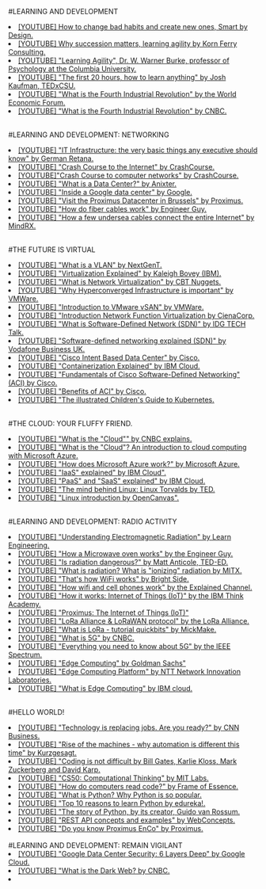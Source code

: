 #LEARNING AND DEVELOPMENT
<br>

<li><a href="https://www.youtube.com/watch?v=gc6rvFWVwdc">[YOUTUBE] How to change bad habits and create new ones, Smart by Design.</a></li>
<li><a href="https://youtu.be/Ml5LpaS16ng">[YOUTUBE] Why succession matters, learning agility by Korn Ferry Consulting.</a></li>
<li><a href="https://www.youtube.com/watch?v=ORQz5FadIio">[YOUTUBE] "Learning Agility", Dr. W. Warner Burke, professor of Psychology at the Columbia University.</a></li>
<li><a href="https://www.youtube.com/watch?v=5MgBikgcWnY">[YOUTUBE] "The first 20 hours, how to learn anything" by Josh Kaufman, TEDxCSU.</a></li>
<li><a href="https://www.youtube.com/watch?v=kpW9JcWxKq0">[YOUTUBE] "What is the Fourth Industrial Revolution" by the World Economic Forum.</a></li>
<li><a href="https://www.youtube.com/watch?v=v9rZOa3CUC8">[YOUTUBE] "What is the Fourth Industrial Revolution" by CNBC.</a></li>
<br>

#LEARNING AND DEVELOPMENT: NETWORKING
<br>

<li><a href="https://www.youtube.com/watch?v=V6zJi8CU7Tk">[YOUTUBE] "IT Infrastructure: the very basic things any executive should know" by German Retana.</a></li>
<li><a href="https://www.youtube.com/watch?v=AEaKrq3SpW8">[YOUTUBE] "Crash Course to the Internet" by CrashCourse.</a></li>
<li><a href="https://www.youtube.com/watch?v=3QhU9jd03a0&t">[YOUTUBE]"Crash Course to computer networks" by CrashCourse.</a></li>
<li><a href="https://www.youtube.com/watch?v=kfvbCggY_nI">[YOUTUBE] "What is a Data Center?" by Anixter.</a></li>
<li><a href="https://www.youtube.com/watch?v=XZmGGAbHqa0">[YOUTUBE] "Inside a Google data center" by Google.</a></li>
<li><a href="https://www.youtube.com/watch?v=mwi4RRNygaM">[YOUTUBE] "Visit the Proximus Datacenter in Brussels" by Proximus.</a></li>
<li><a href="https://www.youtube.com/watch?v=0MwMkBET_5I">[YOUTUBE] "How do fiber cables work" by Engineer Guy.</a></li>
<li><a href="https://www.youtube.com/watch?v=eTBLIYJSzdc">[YOUTUBE] "How a few undersea cables connect the entire Internet" by MindRX.</a></li>
<br>

#THE FUTURE IS VIRTUAL
<br>
<li><a href="https://www.youtube.com/watch?v=oo-hejIq3iQ">[YOUTUBE] "What is a VLAN" by NextGenT.</a></li>
<li><a href="https://www.youtube.com/watch?v=FZR0rG3HKIk">[YOUTUBE] "Virtualization Explained" by Kaleigh Bovey (IBM).</a></li>
<li><a href="https://www.youtube.com/watch?v=hDgG34IFGp4">[YOUTUBE] "What is Network Virtualization" by CBT Nuggets.</a></li>
<li><a href="https://www.youtube.com/watch?v=jOewMqQlxo8">[YOUTUBE] "Why Hyperconverged Infrastructure is important" by VMWare.</a></li>
<li><a href="https://www.youtube.com/watch?v=g8S3UT_vvUo">[YOUTUBE] "Introduction to VMware vSAN" by VMWare.</a></li>
<li><a href="https://www.youtube.com/watch?v=xGZaZTnvR9A">[YOUTUBE] "Introduction Network Function Virtualization by CienaCorp.</a></li>
<li><a href="https://www.youtube.com/watch?v=Z5Gi2Bpd82M">[YOUTUBE] "What is Software-Defined Network (SDN)" by IDG TECH Talk.</a></li>
<li><a href="https://www.youtube.com/watch?v=XFXdWg1p5to">[YOUTUBE] "Software-defined networking explained (SDN)" by Vodafone Business UK.</li>
<li><a href="https://www.youtube.com/watch?v=5I1v_sfBWVQ">[YOUTUBE] "Cisco Intent Based Data Center" by Cisco.</a></li>
<li><a href="https://www.youtube.com/watch?v=0qotVMX-J5s">[YOUTUBE] "Containerization Explained" by IBM Cloud.</a></li>
<li><a href="https://www.youtube.com/watch?v=l75B6D9xyMQ">[YOUTUBE] "Fundamentals of Cisco Software-Defined Networking" (ACI) by Cisco.</a></li>
<li><a href="https://www.youtube.com/watch?v=Nnh02NozVyg">[YOUTUBE] "Benefits of ACI" by Cisco. </a></li>
<li><a href="https://www.youtube.com/watch?v=4ht22ReBjno">[YOUTUBE] "The illustrated Children's Guide to Kubernetes.</a></li>
<br>

#THE CLOUD: YOUR FLUFFY FRIEND.
<br>
<li><a href="https://www.youtube.com/watch?v=i9x0UO8MY0g">[YOUTUBE] "What is the "Cloud"" by CNBC explains.<a></li>
<li><a href="https://www.youtube.com/watch?v=eZLcyTxi8ZI">[YOUTUBE] "What is the "Cloud"? An introduction to cloud computing with Microsoft Azure.</a></li>
<li><a href="https://www.youtube.com/watch?v=KXkBZCe699A&t=">[YOUTUBE] "How does Microsoft Azure work?" by Microsoft Azure.</a></li>
<li><a href="https://www.youtube.com/watch?v=XRdmfo4M_YA">[YOUTUBE] "IaaS" explained" by IBM Cloud".<a></li>
<li><a href="https://www.youtube.com/watch?v=QAbqJzd0PEE">[YOUTUBE] "PaaS" and "SaaS" explained" by IBM Cloud.</a></li>
<li><a href="https://www.youtube.com/watch?v=o8NPllzkFhE">[YOUTUBE] "The mind behind Linux: Linux Torvalds by TED.</a></li>
<li><a href="https://www.youtube.com/watch?v=Z-C11_xK_ZI">[YOUTUBE] "Linux introduction by OpenCanvas".</a></li>
<br>

#LEARNING AND DEVELOPMENT: RADIO ACTIVITY
<br>
<li><a href="https://www.youtube.com/watch?v=FWCN_uI5ygY">[YOUTUBE] "Understanding Electromagnetic Radiation" by Learn Engineering.</a></li>
<li><a href="https://www.youtube.com/watch?v=kp33ZprO0Ck">[YOUTUBE] "How a Microwave oven works" by the Engineer Guy.</a></li>
<li><a href="https://www.youtube.com/watch?v=zI2vRwFKnHQ">[YOUTUBE] "Is radiation dangerous?" by Matt Anticole, TED-ED.</a></li>
<li><a href="https://www.youtube.com/watch?v=R_RcytVWBrg">[YOUTUBE] "What is radiation? What is "ionizing" radiation by MITX.</a></li>
<li><a href="https://www.youtube.com/watch?v=hePLDVbULZc">[YOUTUBE] "That's how WiFi works" by Bright Side.</a></li>
<li><a href="https://www.youtube.com/watch?v=kxLcwIMYmr0">[YOUTUBE] "How wifi and cell phones work" by the Explained Channel.</a></li>
<li><a href="https://youtu.be/QSIPNhOiMoE">[YOUTUBE] "How it works: Internet of Things (IoT)" by the IBM Think Academy.</a></li>
<li><a href="https://www.youtube.com/watch?v=p6kraBzMMFc">[YOUTUBE] "Proximus: The Internet of Things (IoT)"</a></li>
<li><a href="https://www.youtube.com/watch?v=m6IvwcjcxQc">[YOUTUBE] "LoRa Alliance & LoRaWAN protocol" by the LoRa Alliance.</a></li>
<li><a href="https://www.youtube.com/watch?v=-d2JxZuvTOI">[YOUTUBE] "What is LoRa - tutorial quickbits" by MickMake.</a></li>
<li><a href="https://www.youtube.com/watch?v=2DG3pMcNNlw">[YOUTUBE] "What is 5G" by CNBC.</a></li>
<li><a href="https://www.youtube.com/watch?v=GEx_d0SjvS0">[YOUTUBE] "Everything you need to know about 5G" by the IEEE Spectrum.</a></li>
<li><a href="https://www.youtube.com/watch?v=DDvMkgEoHxQ">[YOUTUBE] "Edge Computing" by Goldman Sachs"</a></li>
<li><a href="https://www.youtube.com/watch?v=RjMS15V_7nQ">[YOUTUBE] "Edge Computing Platform" by NTT Network Innovation Laboratories.</a></li>
<li><a href="https://www.youtube.com/watch?v=cEOUeItHDdo">[YOUTUBE] "What is Edge Computing" by IBM cloud.</a></li>
<br>

#HELLO WORLD!
<br>
<li><a href="https://www.youtube.com/watch?v=opdc8hQN0ew">[YOUTUBE] "Technology is replacing jobs. Are you ready?" by CNN Business.</a></li>
<li><a href="https://www.youtube.com/watch?v=WSKi8HfcxEk">[YOUTUBE] "Rise of the machines - why automation is different this time" by Kurzgesagt.</a></li>
<li><a href="https://www.youtube.com/watch?v=hb7Q33ysCwI">[YOUTUBE] "Coding is not difficult by Bill Gates, Karlie Kloss, Mark Zuckerberg and David Karp.</a></li>
<li><a href="https://www.youtube.com/watch?v=jjqgP9dpD1k">[YOUTUBE] "CS50: Computational Thinking" by MIT Labs.</a></li>
<li><a href="https://www.youtube.com/watch?v=QXjU9qTsYCc">[YOUTUBE] "How do computers read code?" by Frame of Essence.</a></li>
<li><a href="https://www.youtube.com/watch?v=Y8Tko2YC5hA">[YOUTUBE] "What is Python? Why Python is so popular.</a></li>
<li><a href="https://www.youtube.com/watch?v=xxeBb7OyKXY">[YOUTUBE] "Top 10 reasons to learn Python by edureka!.</a></li>
<li><a href="https://www.youtube.com/watch?v=J0Aq44Pze-w">[YOUTUBE] "The story of Python, by its creator, Guido van Rossum.</a></li>
<li><a href="https://www.youtube.com/watch?v=7YcW25PHnAA">[YOUTUBE] "REST API concepts and examples" by WebConcepts.</a></li>
<li><a href="https://www.youtube.com/watch?v=9bu0cE4Nw4I">[YOUTUBE] "Do you know Proximus EnCo" by Proximus.</a></li>
<br>
#LEARNING AND DEVELOPMENT: REMAIN VIGILANT
<br>

<li><a href="https://www.youtube.com/watch?v=kd33UVZhnAA">[YOUTUBE] "Google Data Center Security: 6 Layers Deep" by Google Cloud.</a></li>
<li><a href="https://www.youtube.com/watch?v=fUjSVrh9UN4">[YOUTUBE] "What is the Dark Web? by CNBC.</a></li>
<li>
